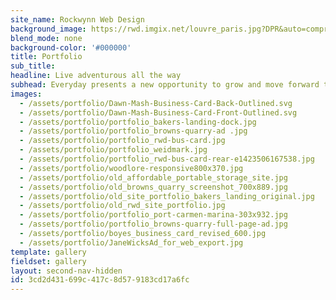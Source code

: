 ```yaml
---
site_name: Rockwynn Web Design
background_image: https://rwd.imgix.net/louvre_paris.jpg?DPR&auto=compress,enhance,format&fit=crop&max-h=1500
blend_mode: none
background-color: '#000000'
title: Portfolio
sub_title:
headline: Live adventurous all the way
subhead: Everyday presents a new opportunity to grow and move forward to your success
images:
  - /assets/portfolio/Dawn-Mash-Business-Card-Back-Outlined.svg
  - /assets/portfolio/Dawn-Mash-Business-Card-Front-Outlined.svg
  - /assets/portfolio/portfolio_bakers-landing-dock.jpg
  - /assets/portfolio/portfolio_browns-quarry-ad .jpg
  - /assets/portfolio/portfolio_rwd-bus-card.jpg
  - /assets/portfolio/portfolio_weidmark.jpg
  - /assets/portfolio/portfolio_rwd-bus-card-rear-e1423506167538.jpg
  - /assets/portfolio/woodlore-responsive800x370.jpg
  - /assets/portfolio/old_affordable_portable_storage_site.jpg
  - /assets/portfolio/old_browns_quarry_screenshot_700x889.jpg
  - /assets/portfolio/old_site_portfolio_bakers_landing_original.jpg
  - /assets/portfolio/old_rwd_site_portfolio.jpg
  - /assets/portfolio/portfolio_port-carmen-marina-303x932.jpg
  - /assets/portfolio/portfolio_browns-quarry-full-page-ad.jpg
  - /assets/portfolio/boyes_business_card_revised_600.jpg
  - /assets/portfolio/JaneWicksAd_for_web_export.jpg
template: gallery
fieldset: gallery
layout: second-nav-hidden
id: 3cd2d431-699c-417c-8d57-9183cd17a6fc
---
```


